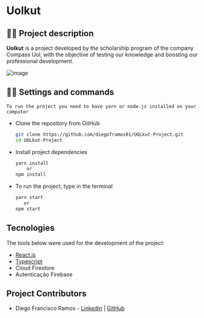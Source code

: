 # Uolkut
## :man_office_worker: Project description

**Uolkut** is a project developed by the scholarship program of the company Compass Uol, with the objective of testing our knowledge and boosting our professional development.



![image](https://github.com/diegoframos81/UOLkut-Project/assets/89109205/40cc5cd4-36af-419e-8657-ed32a9867bd5)




## :man_office_worker: Settings and commands

    To run the project you need to have yarn or node.js installed on your computer

* Clone the repository from GitHub

  ```bash
  git clone https://github.com/diegoframos81/UOLkut-Project.git
  cd UOLkut-Project 
  ```
* Install project dependencies

  ```bash
  yarn install
      or
  npm install
  ```
* To run the project, type in the terminal

  ```bash
  yarn start
     or
  npm start
  ```

## Tecnologies 

The tools below were used for the development of the project:

* [React.js](https://react.dev)
* [Typescript](https://www.typescriptlang.org)
* Cloud Firestore
* Autenticação Firebase

## Project Contributors

* Diego Francisco Ramos - [Linkedin](https://www.linkedin.com/in/diegoframos/) | [GitHub](https://github.com/diegoframos81)
